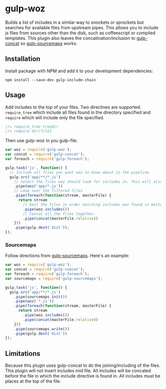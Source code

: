 # gulp-woz

Builds a list of includes in a similar way to snockets or sprockets but searches for available files from upstream pipes. This allows you to include js files from sources other than the disk, such as coffeescript or compiled templates. This plugin also leaves the concatination/inclusion to [gulp-concat](https://github.com/wearefractal/gulp-concat) so [gulp-sourcemaps](https://github.com/floridoo/gulp-sourcemaps) works.

## Installation

Install package with NPM and add it to your development dependencies:

`npm install --save-dev gulp-include-chain`

## Usage

Add includes to the top of your files. Two directives are supported. `require_tree` which include all files found in the directory specified and `require` which will include only the file specified.

```javascript
//= require_tree treedir
//= require dir/file1
```

Then use gulp-woz in you gulp-file.

```javascript
var woz = require('gulp-woz');
var concat = require('gulp-concat');
var foreach = require('gulp-foreach');

gulp.task('js', function() {
  // Include all files you want woz to know about in the pipeline
  gulp.src('app/**/*.js') 
    // Select the files woz should look for includes in. This will also filter the stream to match the glob provided
    .pipe(woz('app/*.js'))
    // Loop over the filtered files
    .pipe(foreach(function(stream, masterFile) {
      return stream
        // Emit the files in order matching includes woz found in masterFile back into the stream.
        .pipe(woz.includes())
        // Concat all the files together.
        .pipe(concat(masterFile.relative))
    }))
    .pipe(gulp.dest('dist'));
});
```

### Sourcemaps

Follow directions from [gulp-sourcemaps](https://github.com/floridoo/gulp-sourcemaps). Here's an example:

```javascript
var woz = require('gulp-woz');
var concat = require('gulp-concat');
var foreach = require('gulp-foreach');
var sourcemaps = require('gulp-sourcemaps');

gulp.task('js', function() {
  gulp.src('app/**/*.js') 
    .pipe(sourcemaps.init())
    .pipe(woz('*.js')) 
    .pipe(foreach(function(stream, masterFile) {
      return stream
        .pipe(woz.includes())
        .pipe(concat(masterFile.relative))
    }))
    .pipe(sourcemaps.write())
    .pipe(gulp.dest('dist'))
});
```

## Limitations

Because this plugin uses gulp-concat to do the joining/including of the files. This plugin will not insert includes mid file. All includes will be concated before the file in which the include directive is found in. All includes must be places at the top of the file.


